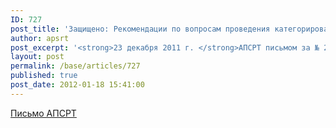 ```yaml
---
ID: 727
post_title: 'Защищено: Рекомендации по вопросам проведения категорирования и оценки уязвимости'
author: apsrt
post_excerpt: '<strong>23 декабря 2011 г. </strong>АПСРТ письмом за № 2-01/312 организациям-членам ассоциации направлены рекомендации по вопросам проведения категорирования и проведения оценки уязвимости объектов транспортной инфраструктуры и транспортных средств для обеспечения транспортной безопасности.'
layout: post
permalink: /base/articles/727
published: true
post_date: 2012-01-18 15:41:00
---
```

<a href="http://www.apsrt.ru/docs/2-01-312.doc">Письмо АПСРТ</a>